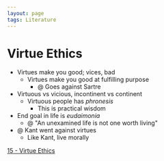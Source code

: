 ```yaml
---
layout: page
tags: Literature 
---
```


# Virtue Ethics

- Virtues make you good; vices, bad
	- Virtues make you good at fulfilling purpose
		- @ Goes against Sartre
- Virtuous vs vicious, incontinent vs continent
	- Virtuous people has *phronesis*
		- This is practical wisdom
- End goal in life is *eudaimonia*
	- @ "An unexamined life is not one worth living"
- @ Kant went against virtues
	- Like Kant, live morally

[15 - Virtue Ethics](../3%20Permanent%20Notes/15%20-%20Virtue%20Ethics)
